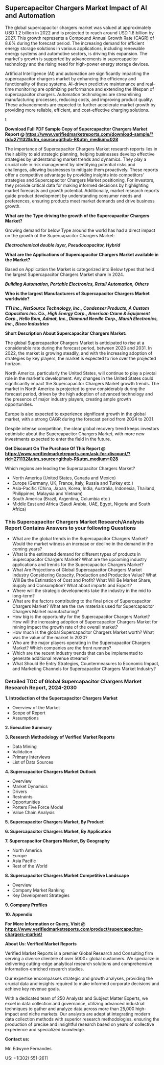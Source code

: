 <h2>Supercapacitor Chargers Market Impact of AI and Automation</h2><p>The global supercapacitor chargers market was valued at approximately USD 1.2 billion in 2022 and is projected to reach around USD 1.8 billion by 2027. This growth represents a Compound Annual Growth Rate (CAGR) of 8.6% during the forecast period. The increasing demand for efficient energy storage solutions in various applications, including renewable energy systems and automotive sectors, is driving this expansion. The market's growth is supported by advancements in supercapacitor technology and the rising need for high-power energy storage devices.</p><p>Artificial Intelligence (AI) and automation are significantly impacting the supercapacitor chargers market by enhancing the efficiency and functionality of these systems. AI-driven predictive maintenance and real-time monitoring are optimizing performance and extending the lifespan of supercapacitor chargers. Automation technologies are streamlining manufacturing processes, reducing costs, and improving product quality. These advancements are expected to further accelerate market growth by providing more reliable, efficient, and cost-effective charging solutions.</p>t</p><p id="" class=""><strong>Download Full PDF Sample Copy of Supercapacitor Chargers Market Report @ <a href="https://www.verifiedmarketreports.com/download-sample/?rid=271132&utm_source=github-R&utm_medium=028" target="_blank">https://www.verifiedmarketreports.com/download-sample/?rid=271132&utm_source=github-R&utm_medium=028</a></strong></p><p>The importance of&nbsp;Supercapacitor Chargers Market research reports lies in their ability to aid strategic planning, helping businesses develop effective strategies by understanding market trends and dynamics. They play a crucial role in risk management by identifying potential risks and challenges, allowing businesses to mitigate them proactively. These reports offer a competitive advantage by providing insights into competitors' strategies and Supercapacitor Chargers Market positioning. For investors, they provide critical data for making informed decisions by highlighting market forecasts and growth potential. Additionally, market research reports guide product development by understanding consumer needs and preferences, ensuring products meet market demands and drive business growth.</p><p><strong>What are the&nbsp;Type driving the growth of the Supercapacitor Chargers Market?</strong></p><p id="" class="">Growing demand for below Type around the world has had a direct impact on the growth of the Supercapacitor Chargers Market:</p><em><strong>Electrochemical double layer, Pseudocapacitor, Hybrid</strong></em></p><strong>What are the&nbsp;Applications&nbsp;of Supercapacitor Chargers Market available in the Market?</strong></p><p id="" class="">Based on Application the Market is categorized into Below types that held the largest Supercapacitor Chargers Market share In 2024.</p><em><strong>Building Automation, Portable Electronics, Retail Automation, Others</strong></em></p><strong>Who is the largest Manufacturers of Supercapacitor Chargers Market worldwide?</strong></p><p><em><strong>TTI Inc., NetSource Technology, Inc., Condenser Products, A Custom Capacitors Inc. Co., High Energy Corp., American Crane & Equipment Corp., Hello Bom, Admat, Inc., Diamond Needle Corp., Marsh Electronics, Inc., Bisco Industries</strong></em></p><p id="" class=""><strong>Short Description About Supercapacitor Chargers Market:</strong></p><p>The global Supercapacitor Chargers Market is anticipated to rise at a considerable rate during the forecast period, between 2023 and 2031. In 2022, the market is growing steadily, and with the increasing adoption of strategies by key players, the market is expected to rise over the projected horizon.</p><p>North America, particularly the United States, will continue to play a pivotal role in the market's development. Any changes in the United States could significantly impact the Supercapacitor Chargers Market growth trends. The market in North America is projected to grow considerably during the forecast period, driven by the high adoption of advanced technology and the presence of major industry players, creating ample growth opportunities.</p><p>Europe is also expected to experience significant growth in the global market, with a strong CAGR during the forecast period from 2024 to 2031.</p><p>Despite intense competition, the clear global recovery trend keeps investors optimistic about the Supercapacitor Chargers Market, with more new investments expected to enter the field in the future.</p><p id="" class=""><strong>Get Discount On The Purchase Of This Report @ <a href="https://www.verifiedmarketreports.com/ask-for-discount/?rid=271132&utm_source=github-R&utm_medium=028" target="_blank">https://www.verifiedmarketreports.com/ask-for-discount/?rid=271132&utm_source=github-R&utm_medium=028</a></strong></p>Which regions are leading the Supercapacitor Chargers Market?</p><ul><li>North America (United States, Canada and Mexico)</li><li>Europe (Germany, UK, France, Italy, Russia and Turkey etc.)</li><li>Asia-Pacific (China, Japan, Korea, India, Australia, Indonesia, Thailand, Philippines, Malaysia and Vietnam)</li><li>South America (Brazil, Argentina, Columbia etc.)</li><li>Middle East and Africa (Saudi Arabia, UAE, Egypt, Nigeria and South Africa)</li></ul><h3 id="" class="">This Supercapacitor Chargers Market Research/Analysis Report Contains Answers to your following Questions</h3><ul><li>What are the global trends in the Supercapacitor Chargers Market? Would the market witness an increase or decline in the demand in the coming years?</li><li>What is the estimated demand for different types of products in Supercapacitor Chargers Market? What are the upcoming industry applications and trends for the Supercapacitor Chargers Market?</li><li>What Are Projections of Global Supercapacitor Chargers Market Industry Considering Capacity, Production and Production Value? What Will Be the Estimation of Cost and Profit? What Will Be Market Share, Supply and Consumption? What about imports and Export?</li><li>Where will the strategic developments take the industry in the mid to long-term?</li><li>What are the factors contributing to the final price of Supercapacitor Chargers Market? What are the raw materials used for Supercapacitor Chargers Market manufacturing?</li><li>How big is the opportunity for the Supercapacitor Chargers Market? How will the increasing adoption of Supercapacitor Chargers Market for mining impact the growth rate of the overall market?</li><li>How much is the global Supercapacitor Chargers Market worth? What was the value of the market In 2020?</li><li>Who are the major players operating in the Supercapacitor Chargers Market? Which companies are the front runners?</li><li>Which are the recent industry trends that can be implemented to generate additional revenue streams?</li><li>What Should Be Entry Strategies, Countermeasures to Economic Impact, and Marketing Channels for Supercapacitor Chargers Market Industry?</li></ul><h3 id="" class="">Detailed TOC of Global Supercapacitor Chargers Market Research Report, 2024-2030</h3><p id="" class=""><strong>1. Introduction of the Supercapacitor Chargers Market</strong></p><ul><li>Overview of the Market</li><li>Scope of Report</li><li>Assumptions</li></ul><p id="" class=""><strong>2. Executive Summary</strong></p><p id="" class=""><strong>3. Research Methodology of Verified Market Reports</strong></p><ul><li>Data Mining</li><li>Validation</li><li>Primary Interviews</li><li>List of Data Sources</li></ul><p id="" class=""><strong>4. Supercapacitor Chargers Market Outlook</strong></p><ul><li>Overview</li><li>Market Dynamics</li><li>Drivers</li><li>Restraints</li><li>Opportunities</li><li>Porters Five Force Model</li><li>Value Chain Analysis</li></ul><p id="" class=""><strong>5. Supercapacitor Chargers Market, By Product</strong></p><p id="" class=""><strong>6. Supercapacitor Chargers Market, By Application</strong></p><p id="" class=""><strong>7. Supercapacitor Chargers Market, By Geography</strong></p><ul><li>North America</li><li>Europe</li><li>Asia Pacific</li><li>Rest of the World</li></ul><p id="" class=""><strong>8. Supercapacitor Chargers Market Competitive Landscape</strong></p><ul><li>Overview</li><li>Company Market Ranking</li><li>Key Development Strategies</li></ul><p id="" class=""><strong>9. Company Profiles</strong></p><p id="" class=""><strong>10. Appendix</strong></p><p id="" class=""><strong>For More Information or Query, Visit @ <a href="https://www.verifiedmarketreports.com/product/supercapacitor-chargers-market/" target="_blank">https://www.verifiedmarketreports.com/product/supercapacitor-chargers-market/</a></strong></p><p id="" class=""><strong>About Us: Verified Market Reports</strong></p><p id="" class="">Verified Market Reports is a premier Global Research and Consulting firm serving a diverse clientele of over 5000+ global customers. We specialize in delivering cutting-edge analytical research solutions and comprehensive information-enriched research studies.</p><p id="" class="">Our expertise encompasses strategic and growth analyses, providing the crucial data and insights required to make informed corporate decisions and achieve key revenue goals.</p><p id="" class="">With a dedicated team of 250 Analysts and Subject Matter Experts, we excel in data collection and governance, utilizing advanced industrial techniques to gather and analyze data across more than 25,000 high-impact and niche markets. Our analysts are adept at integrating modern data collection methods with superior research methodologies, ensuring the production of precise and insightful research based on years of collective experience and specialized knowledge.</p><p id="" class=""><strong>Contact us:</strong></p><p id="" class="">Mr. Edwyne Fernandes</p><p id="" class="">US: +1(302) 551-2611</p>